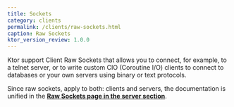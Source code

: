 ```yaml
---
title: Sockets
category: clients
permalink: /clients/raw-sockets.html
caption: Raw Sockets
ktor_version_review: 1.0.0
---
```


Ktor support Client Raw Sockets that allows you to connect, for example,
to a telnet server, or to write custom CIO (Coroutine I/O) clients to
connect to databases or your own servers using binary or text protocols.

Since raw sockets, apply to both: clients and servers, 
the documentation is unified in the **[Raw Sockets page in the server section](/servers/raw-sockets.html)**.

